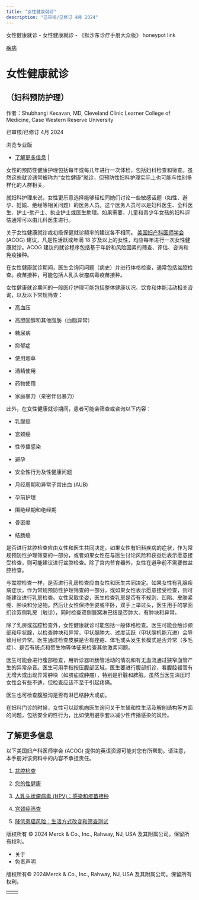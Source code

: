 ```yaml
---
title: "女性健康就诊"
description: "已审核/已修订 4月 2024"
---
```


﻿女性健康就诊 \- 女性健康就诊 \- 《默沙东诊疗手册大众版》 honeypot link



[疾病](https://www.merckmanuals.com/home/resourcespages/healthyliving_rel2.3)

# 女性健康就诊

## （妇科预防护理）

作者：Shubhangi Kesavan, MD, Cleveland Clinic Learner College of Medicine, Case Western
Reserve University

已审核/已修订 4月 2024

浏览专业版

- [了解更多信息](#了解更多信息_v89428114_zh) \|

女性的预防性健康护理包括每年或每几年进行一次体检，包括妇科检查和筛查。虽然这些就诊通常被称为“女性健康”就诊，但预防性妇科护理实际上也可能与性别多样化的人群相关。

就妇科护理来说，女性更乐意选择能够轻松同她们讨论一些敏感话题（如性、避孕、妊娠、绝经等相关问题）的医务人员。这个医务人员可以是妇科医生、全科医生、护士-助产士、执业护士或医生助理。如果需要，儿童和青少年女孩的妇科评估通常可以由儿科医生进行。

关于女性健康就诊或初级保健就诊频率的建议各不相同。 [美国妇产科医师学会](https://www.acog.org/clinical/clinical-guidance/committee-opinion/articles/2018/10/well-woman-visit) (ACOG) 建议，凡是性活跃或年满 18 岁及以上的女性，均应每年进行一次女性健康就诊。ACOG 建议的就诊程序包括基于年龄和风险因素的筛查、评估、咨询和免疫接种。

在女性健康就诊期间，医生会询问问题（病史）并进行体格检查，通常包括盆腔检查。疫苗接种，可能包括人乳头状瘤病毒疫苗接种。

女性健康就诊期间的一般医疗护理可能包括整体健康状况、饮食和体能活动相关咨询，以及以下常规筛查：

- 高血压

- 高胆固醇和其他脂肪（血脂异常）

- 糖尿病

- 抑郁症

- 使用烟草

- 酒精使用

- 药物使用

- 家庭暴力（亲密伴侣暴力）


此外，在女性健康就诊期间，患者可能会筛查或咨询以下内容：

- 乳腺癌

- 宫颈癌

- 性传播感染

- 避孕

- 安全性行为及性健康问题

- 月经周期和异常子宫出血 (AUB)

- 孕前护理

- 围绝经期和绝经期

- 骨密度

- 结肠癌


是否进行盆腔检查应由女性和医生共同决定。如果女性有妇科疾病的症状，作为常规预防性护理筛查的一部分，或者如果女性在与医生讨论风险和获益后表示愿意接受检查，则可能建议进行盆腔检查。除了宫内节育器外，女性在避孕前不需要做盆腔检查。

与盆腔检查一样，是否进行乳房检查应由女性和医生共同决定。如果女性有乳腺疾病症状，作为常规预防性护理筛查的一部分，或如果女性表示愿意接受检查，则可能建议进行乳房检查。女性采取坐姿，医生检查乳房是否有不规则、凹陷、皮肤紧绷、肿块和分泌物。然后让女性保持坐姿或平卧，双手上举过头，医生用手的掌面扪诊双侧乳房（触诊），同时检查双侧腋窝淋巴结是否肿大、有肿块和异常。

除了乳房或盆腔检查外，女性健康就诊可能包括一般体格检查。医生可能会触诊颈部和甲状腺，以检查肿块和异常。甲状腺肿大、过度活跃（甲状腺机能亢进）会导致月经异常。医生通过检查皮肤是否有痤疮、体毛或头发生长模式是否异常（多毛症）、是否有斑点和赘生物等体征来检查其他激素问题。

医生可能会进行腹部检查，用听诊器听肠管活动的情况和有无血流通过狭窄血管产生的异常杂音。医生可用手指按压腹部区域。医生要进行腹部扪诊，看腹腔器官有无增大或出现异常肿块（如脐疝或肿瘤），特别是肝脏和脾脏。虽然当医生深压时女性会有些不适，但检查应该不至于引起疼痛。

医生也可检查腹股沟是否有淋巴结肿大或疝。

在妇科门诊的时候，女性可以趁机向医生询问关于生殖和性生活及解剖结构等方面的问题，包括安全的性行为，比如使用避孕套以减少性传播感染的风险。

## 了解更多信息

以下美国妇产科医师学会 (ACOG) 提供的英语资源可能对您有所帮助。请注意，本手册对该资料中的内容不承担责任。

1. [盆腔检查](https://www.acog.org/womens-health/faqs/pelvic-exams)

2. [您的性健康](https://www.acog.org/womens-health/faqs/your-sexual-health)

3. [人乳头状瘤病毒 (HPV)：感染和疫苗接种](https://www.acog.org/womens-health/faqs/hpv-vaccination)

4. [宫颈癌筛查](https://www.acog.org/womens-health/faqs/cervical-cancer-screening)

5. [降低患癌风险：生活方式改变和筛查测试](https://www.acog.org/womens-health/faqs/reducing-your-risk-of-cancer-lifestyle-changes-and-screening-tests/)




版权所有 © 2024
Merck & Co., Inc., Rahway, NJ, USA 及其附属公司。保留所有权利。

- 关于
- 免责声明

版权所有© 2024Merck & Co., Inc., Rahway, NJ, USA 及其附属公司。保留所有权利。

|     |     |
| --- | --- |
|  |  |